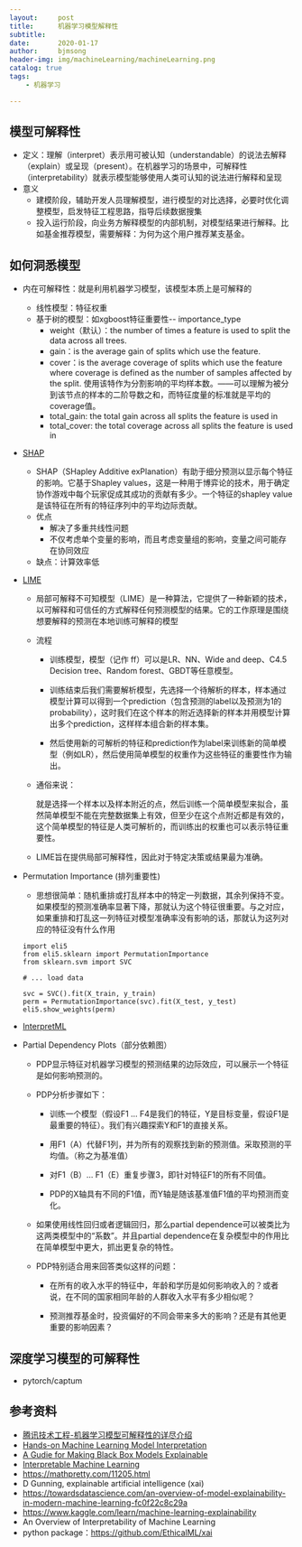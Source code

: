 ```yaml
---
layout:     post
title:      机器学习模型解释性
subtitle:   
date:       2020-01-17
author:     bjmsong
header-img: img/machineLearning/machineLearning.png
catalog: true
tags:
    - 机器学习

---
```




## 模型可解释性

- 定义：理解（interpret）表示用可被认知（understandable）的说法去解释（explain）或呈现（present）。在机器学习的场景中，可解释性（interpretability）就表示模型能够使用人类可认知的说法进行解释和呈现
- 意义
    - 建模阶段，辅助开发人员理解模型，进行模型的对比选择，必要时优化调整模型，启发特征工程思路，指导后续数据搜集
    - 投入运行阶段，向业务方解释模型的内部机制，对模型结果进行解释。比如基金推荐模型，需要解释：为何为这个用户推荐某支基金。



## 如何洞悉模型

- 内在可解释性：就是利用机器学习模型，该模型本质上是可解释的

    - 线性模型：特征权重
    - 基于树的模型：如xgboost特征重要性-- importance_type
        - weight（默认）：the number of times a feature is used to split the data across all trees.
        - gain：is the average gain of splits which use the feature. 
        - cover：is the average coverage of splits which use the feature where coverage is defined as the number of samples affected by the split. 使用该特作为分割影响的平均样本数。——可以理解为被分到该节点的样本的二阶导数之和，而特征度量的标准就是平均的coverage值。
        - total_gain: the total gain across all splits the feature is used in
        - total_cover: the total coverage across all splits the feature is used in

- [SHAP ](https://github.com/slundberg/shap) 
  
    - SHAP（SHapley Additive exPlanation）有助于细分预测以显示每个特征的影响。它基于Shapley values，这是一种用于博弈论的技术，用于确定协作游戏中每个玩家促成其成功的贡献有多少。一个特征的shapley value是该特征在所有的特征序列中的平均边际贡献。
    - 优点
      - 解决了多重共线性问题
      - 不仅考虑单个变量的影响，而且考虑变量组的影响，变量之间可能存在协同效应
    - 缺点：计算效率低
    
- [LIME](https://github.com/marcotcr/lime)
  
    - 局部可解释不可知模型（LIME）是一种算法，它提供了一种新颖的技术，以可解释和可信任的方式解释任何预测模型的结果。它的工作原理是围绕想要解释的预测在本地训练可解释的模型
    
    - 流程
    
      - 训练模型，模型（记作 ff）可以是LR、NN、Wide and deep、C4.5 Decision tree、Random forest、GBDT等任意模型。
      
      - 训练结束后我们需要解析模型，先选择一个待解析的样本，样本通过模型计算可以得到一个prediction（包含预测的label以及预测为1的probability），这时我们在这个样本的附近选择新的样本并用模型计算出多个prediction，这样样本组合新的样本集。
      
      - 然后使用新的可解析的特征和prediction作为label来训练新的简单模型（例如LR），然后使用简单模型的权重作为这些特征的重要性作为输出。
      
    - 通俗来说：
    
      就是选择一个样本以及样本附近的点，然后训练一个简单模型来拟合，虽然简单模型不能在完整数据集上有效，但至少在这个点附近都是有效的，这个简单模型的特征是人类可解析的，而训练出的权重也可以表示特征重要性。
      
    - LIME旨在提供局部可解释性，因此对于特定决策或结果最为准确。
    
- Permutation Importance (排列重要性)
  
    - 思想很简单：随机重排或打乱样本中的特定一列数据，其余列保持不变。如果模型的预测准确率显著下降，那就认为这个特征很重要。与之对应，如果重排和打乱这一列特征对模型准确率没有影响的话，那就认为这列对应的特征没有什么作用
    
    ```
    import eli5
    from eli5.sklearn import PermutationImportance
    from sklearn.svm import SVC
    
    # ... load data
    
    svc = SVC().fit(X_train, y_train)
    perm = PermutationImportance(svc).fit(X_test, y_test)
    eli5.show_weights(perm)
    ```
    
- [InterpretML](https://github.com/interpretml/interpret)

- Partial Dependency Plots（部分依赖图）

    - PDP显示特征对机器学习模型的预测结果的边际效应，可以展示一个特征是如何影响预测的。

    - PDP分析步骤如下：
    
      - 训练一个模型（假设F1 … F4是我们的特征，Y是目标变量，假设F1是最重要的特征）。我们有兴趣探索Y和F1的直接关系。
    
      - 用F1（A）代替F1列，并为所有的观察找到新的预测值。采取预测的平均值。（称之为基准值）
    
      - 对F1（B）… F1（E）重复步骤3，即针对特征F1的所有不同值。
    
      - PDP的X轴具有不同的F1值，而Y轴是随该基准值F1值的平均预测而变化。
    
    - 如果使用线性回归或者逻辑回归，那么partial dependence可以被类比为这两类模型中的“系数”。并且partial dependence在复杂模型中的作用比在简单模型中更大，抓出更复杂的特性。
    
    - PDP特别适合用来回答类似这样的问题：
    
      - 在所有的收入水平的特征中，年龄和学历是如何影响收入的？或者说，在不同的国家相同年龄的人群收入水平有多少相似呢？
    
      - 预测推荐基金时，投资偏好的不同会带来多大的影响？还是有其他更重要的影响因素？
    
    



## 深度学习模型的可解释性
- pytorch/captum






## 参考资料

- [腾讯技术工程-机器学习模型可解释性的详尽介绍](https://www.jiqizhixin.com/articles/2019-10-30-9)
- [Hands-on Machine Learning Model Interpretation](https://towardsdatascience.com/explainable-artificial-intelligence-part-3-hands-on-machine-learning-model-interpretation-e8ebe5afc608)
- [A Gudie for Making Black Box Models Explainable](https://christophm.github.io/interpretable-ml-book/)
- [Interpretable Machine Learning](https://www.leiphone.com/news/201907/zp33Hak0P49yNbKY.html)
- https://mathpretty.com/11205.html
- D Gunning, explainable artificial intelligence (xai)
- https://towardsdatascience.com/an-overview-of-model-explainability-in-modern-machine-learning-fc0f22c8c29a
- https://www.kaggle.com/learn/machine-learning-explainability
- An Overview of Interpretability of Machine Learning
- python package：https://github.com/EthicalML/xai
